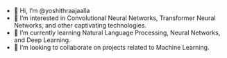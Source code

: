 - 👋 Hi, I’m @yoshithraajaalla
- 👀 I’m interested in Convolutional Neural Networks, Transformer Neural Networks, and other captivating technologies.
- 🌱 I’m currently learning Natural Language Processing, Neural Networks, and Deep Learning.
- 💞️ I’m looking to collaborate on projects related to Machine Learning.
